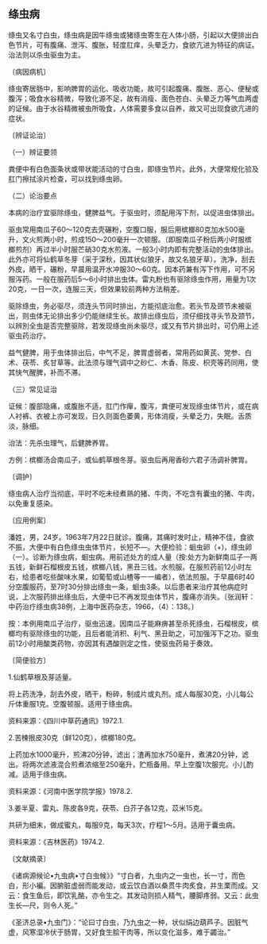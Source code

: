 ## 绦虫病

绦虫又名寸白虫，绦虫病是因牛绦虫或猪绦虫寄生在人体小肠，引起以大便排出白色节片，可有腹痛、泄泻、腹胀，轻度肛痒，头晕乏力，食欲亢进为特征的病证。治法则以杀虫驱虫为主。

〔病因病机〕

绦虫寄居肠中，影响脾胃的运化、吸收功能，故可引起腹痛、腹胀、恶心、便秘或腹泻；吸食水谷精微，导致化源不足，故有消瘦、面色苍白、头晕乏力等气血两虚的证候。由于水谷精微被虫所吸食，人体需要多食以自养，故又可出现食欲亢进的症状。

〔辨证论治〕

（一）辨证要领

粪便中有白色面条状或带状能活动的寸白虫，即绦虫节片。此外，大便常规化验及肛门擦拭涂片检查，可以找到绦虫卵。

（二）论治要点

本病的治疗宜驱除绦虫，健脾益气。于驱虫时，须配用泻下剂，以促进虫体排出。

驱虫常用南瓜子60〜120克去壳碾粉，空腹口服，服后用槟榔80克加水500毫升，文火煎两小时，煎成150〜200毫升一次顿服。（即服南瓜子粉后两小时服槟榔煎剂）再过半小时服芒硝30克水煎液。一般3小时内即有完整活动的虫体排出。此外亦可将仙鹤草冬芽（采于深秋，因其状似狼牙，故又名狼牙草）。洗净，刮去外皮，晒干，碾粉，早晨用温开水冲服30〜60克。因本药兼有泻下作用，可不另服泻药。一般在服药后5〜6小时排出虫体。雷丸粉也有驱除绦虫作用，用量为1次20克，一日一次，连服三天，但效果较前两种方法稍差。

驱除绦虫，务必驱尽，须连头节同时排出，方能彻底治愈。若头节及颈节未被驱出，则虫体无论排出多少仍能继续生长。故排出绦虫后，须仔细找寻头节及颈节，以辨別全虫是否完整驱除，若发现绦虫尚未驱尽，或又有节片排出时，可仍用上述驱虫药治疗。

益气健脾，用于虫体排出后，中气不足，脾胃虚弱者，常用药如黄芪、党参、白术、茯苓、炙甘草等。此法须与理气调中之砂仁、木香、陈皮、枳壳等药同用，使其快气醒脾，补而不滞。

（三）常见证治

证候：腹部隐痛，或腹胀不适，肛门作癉，腹泻，粪便可发现绦虫体节片，或在病人衬裤、衣被上亦可发现，日久则面色萎黄，形体消瘦，头晕乏力，失眠。舌质淡，脉细。

治法：先杀虫理气，后健脾养胃。

方例：槟榔汤合南瓜子，或仙鹤草根冬芽。驱虫后再用香砂六君子汤调补脾胃。

〔调护〕

绦虫病人治疗当彻底，平时不吃未经煮熟的猪、牛肉，不吃含有囊虫的猪、牛肉，以免重复感染。

〔应用例案〕

潘姓，男，24岁。1963年7月22日就诊。腹痛，其痛时发时止，精神不佳，食欲不振，大便中有白色绦虫虫体节片，长短不—。大便检验：蛔虫卵（+)，绦虫卵（一）。诊断为绦虫病，蛔虫病。用前述处方的成人量（按:处方为新鲜南瓜子一两五钱，新鲜石榴根皮五钱，槟榔八钱，黑丑三钱。水煎服。在服煎药前12小时左右，给患者吃些酸味水果，如葡萄或山楂等一一编者），依法煎服。于早晨6时40分空腹服药，至7时30分排出绦虫一条，蛔虫3条。以后患者来治疗其他病症时说，上次服药排出绦虫后，大便中已不再发现虫体节片，腹痛亦消失。〔张润轩：中药治疗绦虫病38例，上海中医药杂志，1966，（4）：138。〕

按：本例用南瓜子治疗，驱虫迅速。因南瓜子能麻痹甚至杀死绦虫，石榴根皮，槟榔均有驱除绦虫的功能，且后者能消积、利气、黑丑助之，可加强泻下之功。驱虫前12小时用酸类药物，亦因其有遇酸则定之性，使驱虫药易于奏效。

〔简便验方〕

1.仙鹤草根及芽适量。

将上药洗净，刮去外皮，晒干，粉碎，制成片或丸剂。成人每服30克，小儿每公斤体重服1克。空腹顿服。适用于绦虫病。

资料来源：《四川中草药通讯》1972.1.

2.苦楝拫皮30克（鲜120克），槟榔180克。

上药加水1000毫升，煎沸20分钟，滤出；渣再加水750毫升，煮沸20分钟，滤出。将两次滤液混合煎煮浓缩至250毫升，贮瓶备用。早上空腹1次服完。小儿酌减。适用于绦虫病。

资料来源：《河南中医学院学报》1978.2.

3.姜半夏、雷丸、陈皮各9克，茯苓、白芥子各12克，苡米15克。

共研为细末，做成蜜丸，每服9克，每天3次，疗程1〜5月。适用于囊虫病。

资料来源：《吉林医药》1974.2.

〔文献摘录〕

《诸病源候论•九虫病•寸白虫候》》“寸白者，九虫内之一虫也，长一寸，而色白，形小褊。因腑脏虚弱而能发动，或云饮白酒以桑贯牛肉炙食，并生栗而成。又云：食生鱼后，即饮乳酪，亦令生之。其发动则损人精气，腰脚疼弱。又云：此虫生长—尺，则令人死。”

《圣济总录•九虫门》：“论曰寸白虫，乃九虫之一种，状似绢边葫芦子。因脏气虚，风寒湿冷伏于肠胃，又好食生脍干肉等，所以变化滋多，难于蠲治。”
